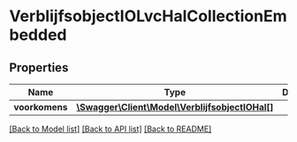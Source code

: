 # VerblijfsobjectIOLvcHalCollectionEmbedded

## Properties
Name | Type | Description | Notes
------------ | ------------- | ------------- | -------------
**voorkomens** | [**\Swagger\Client\Model\VerblijfsobjectIOHal[]**](VerblijfsobjectIOHal.md) |  | [optional] 

[[Back to Model list]](../../README.md#documentation-for-models) [[Back to API list]](../../README.md#documentation-for-api-endpoints) [[Back to README]](../../README.md)


